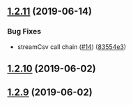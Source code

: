 ## [1.2.11](https://github.com/cdtinney/fresh-tabula-js/compare/v1.2.10...v1.2.11) (2019-06-14)


### Bug Fixes

* streamCsv call chain ([#14](https://github.com/cdtinney/fresh-tabula-js/issues/14)) ([83554e3](https://github.com/cdtinney/fresh-tabula-js/commit/83554e3))

## [1.2.10](https://github.com/cdtinney/fresh-tabula-js/compare/v1.2.9...v1.2.10) (2019-06-02)

## [1.2.9](https://github.com/cdtinney/fresh-tabula-js/compare/v1.2.8...v1.2.9) (2019-06-02)
